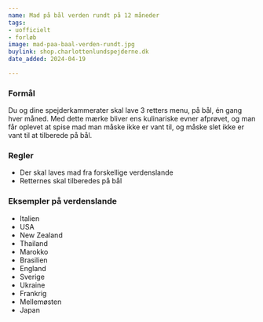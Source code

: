 ```yaml
---
name: Mad på bål verden rundt på 12 måneder
tags:
- uofficielt
- forløb
image: mad-paa-baal-verden-rundt.jpg
buylink: shop.charlottenlundspejderne.dk
date_added: 2024-04-19

---
```

### Formål 
Du og dine spejderkammerater skal lave 3 retters menu, på bål, én gang hver måned.
Med dette mærke bliver ens kulinariske evner afprøvet, og man får oplevet at spise mad man måske ikke er vant til, og måske slet ikke er vant til at tilberede på bål. 

### Regler

- Der skal laves mad fra forskellige verdenslande 
- Retternes skal tilberedes på bål 

### Eksempler på verdenslande 

- Italien
- USA
- New Zealand
- Thailand
- Marokko
- Brasilien
- England
- Sverige
- Ukraine
- Frankrig
- Mellemøsten
- Japan

